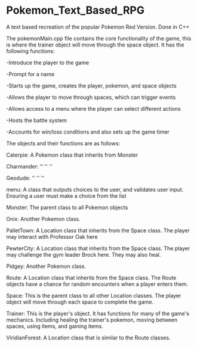 # Pokemon_Text_Based_RPG
A text based recreation of the popular Pokemon Red Version. Done in C++

The pokemonMain.cpp file contains the core functionality of the game, this is where the trainer object will move through the space object. 
It has the following functions:

-Introduce the player to the game

-Prompt for a name

-Starts up the game, creates the player, pokemon, and space objects

-Allows the player to move through spaces, which can trigger events

-Allows access to a menu where the player can select different actions

-Hosts the battle system

-Accounts for win/loss conditions and also sets up the game timer






The objects and their functions are as follows:

Caterpie: A Pokemon class that inherits from Monster

Charmander: ''             ''                ''

Geodude:    ''             ''                ''

menu: A class that outputs choices to the user, and validates user input. Ensuring a user must make a choice from the list

Monster: The parent class to all Pokemon objects

Onix: Another Pokemon class.

PalletTown: A Location class that inherits from the Space class. The player may interact with Professor Oak here

PewterCity: A Location class that inherits from the Space class. The player may challenge the gym leader Brock here. They may also heal.

Pidgey: Another Pokemon class.

Route: A Location class that inherits from the Space class. The Route objects have a chance for random encounters when a player enters them.

Space: This is the parent class to all other Location classes. The player object will move through each space to complete the game.

Trainer: This is the player's object. It has functions for many of the game's mechanics. Including healing the trainer's pokemon, moving between spaces, using items, and gaining items.

ViridianForest: A Location class that is similar to the Route classes.
